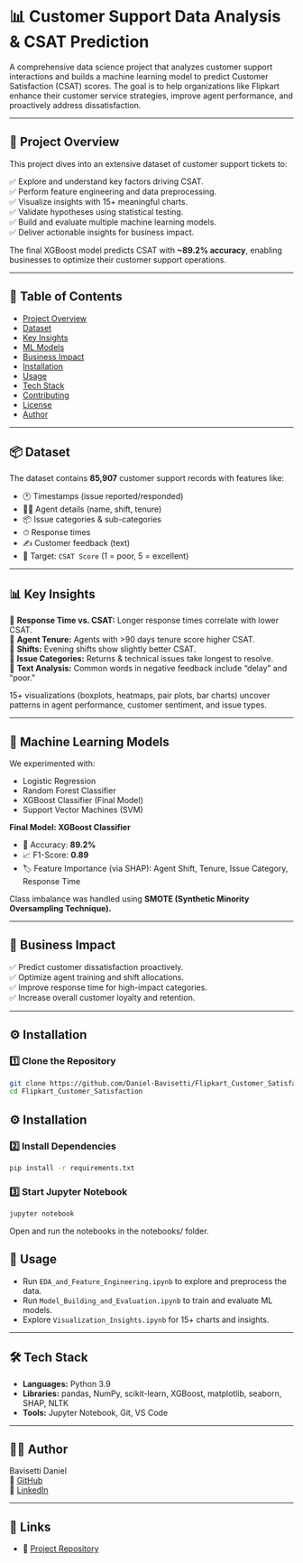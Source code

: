 # 📊 Customer Support Data Analysis & CSAT Prediction

A comprehensive data science project that analyzes customer support interactions and builds a machine learning model to predict Customer Satisfaction (CSAT) scores. The goal is to help organizations like Flipkart enhance their customer service strategies, improve agent performance, and proactively address dissatisfaction.  

---

## 🚀 Project Overview

This project dives into an extensive dataset of customer support tickets to:  

✅ Explore and understand key factors driving CSAT.  
✅ Perform feature engineering and data preprocessing.  
✅ Visualize insights with 15+ meaningful charts.  
✅ Validate hypotheses using statistical testing.  
✅ Build and evaluate multiple machine learning models.  
✅ Deliver actionable insights for business impact.  

The final XGBoost model predicts CSAT with **~89.2% accuracy**, enabling businesses to optimize their customer support operations.

---

## 📂 Table of Contents

- [Project Overview](#-project-overview)  
- [Dataset](#-dataset)  
- [Key Insights](#-key-insights)  
- [ML Models](#-machine-learning-models)  
- [Business Impact](#-business-impact)  
- [Installation](#-installation)  
- [Usage](#-usage)  
- [Tech Stack](#-tech-stack)  
- [Contributing](#-contributing)  
- [License](#-license)  
- [Author](#-author)  

---

## 📦 Dataset

The dataset contains **85,907** customer support records with features like:  

- 🕐 Timestamps (issue reported/responded)  
- 🧑‍💻 Agent details (name, shift, tenure)  
- 📦 Issue categories & sub-categories  
- ⏱ Response times  
- ✍️ Customer feedback (text)  
- 🎯 Target: `CSAT Score` (1 = poor, 5 = excellent)  

---

## 📊 Key Insights

🔹 **Response Time vs. CSAT:** Longer response times correlate with lower CSAT.  
🔹 **Agent Tenure:** Agents with >90 days tenure score higher CSAT.  
🔹 **Shifts:** Evening shifts show slightly better CSAT.  
🔹 **Issue Categories:** Returns & technical issues take longest to resolve.  
🔹 **Text Analysis:** Common words in negative feedback include “delay” and “poor.”  

15+ visualizations (boxplots, heatmaps, pair plots, bar charts) uncover patterns in agent performance, customer sentiment, and issue types.

---

## 🤖 Machine Learning Models

We experimented with:  

- Logistic Regression  
- Random Forest Classifier  
- XGBoost Classifier (Final Model)  
- Support Vector Machines (SVM)  

**Final Model: XGBoost Classifier**  
- 🎯 Accuracy: **89.2%**  
- 📈 F1-Score: **0.89**  
- 🏷 Feature Importance (via SHAP): Agent Shift, Tenure, Issue Category, Response Time  

Class imbalance was handled using **SMOTE (Synthetic Minority Oversampling Technique).**

---

## 💼 Business Impact

✅ Predict customer dissatisfaction proactively.  
✅ Optimize agent training and shift allocations.  
✅ Improve response time for high-impact categories.  
✅ Increase overall customer loyalty and retention.  

---

## ⚙️ Installation

### 1️⃣ Clone the Repository
```bash
git clone https://github.com/Daniel-Bavisetti/Flipkart_Customer_Satisfaction.git
cd Flipkart_Customer_Satisfaction
```

## ⚙️ Installation

### 2️⃣ Install Dependencies
```bash
pip install -r requirements.txt
```
### 3️⃣ Start Jupyter Notebook
```bash
jupyter notebook
```
Open and run the notebooks in the notebooks/ folder.

## 🚀 Usage

- Run `EDA_and_Feature_Engineering.ipynb` to explore and preprocess the data.  
- Run `Model_Building_and_Evaluation.ipynb` to train and evaluate ML models.  
- Explore `Visualization_Insights.ipynb` for 15+ charts and insights.  

---

## 🛠 Tech Stack

- **Languages:** Python 3.9  
- **Libraries:** pandas, NumPy, scikit-learn, XGBoost, matplotlib, seaborn, SHAP, NLTK  
- **Tools:** Jupyter Notebook, Git, VS Code  

---

## 👨‍💻 Author

Bavisetti Daniel  
🔗 [GitHub](https://github.com/Daniel-Bavisetti)  
🔗 [LinkedIn](https://www.linkedin.com/in/daniel-bavisetti/)  

---

## 🔗 Links

- 📂 [Project Repository](https://github.com/Daniel-Bavisetti/Flipkart_Customer_Satisfaction)


